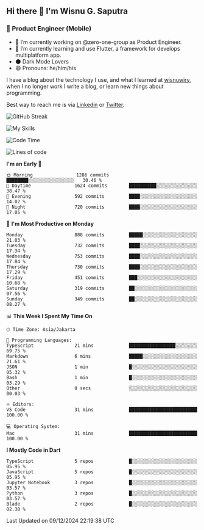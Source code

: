 ## Hi there 👋 I'm Wisnu G. Saputra

### :mobile_phone_off: Product Engineer (Mobile)

- 🔭 I’m currently working on @zero-one-group as Product Engineer.
- 🌱 I’m currently learning and use Flutter, a framework for develops multiplatform app.
- 🌑 Dark Mode Lovers
- 😄 Pronouns: he/him/his

I have a blog about the technology I use, and what I learned at [wisnuwiry](https://wisnuwiry.space/), when I no longer work I write a blog, or learn new things about programming.

Best way to reach me is via [Linkedin](https://www.linkedin.com/in/wisnu-saputra/) or [Twitter](https://twitter.com/wisnuwiry).

![GitHub Streak](https://streak-stats.demolab.com?user=wisnuwiry&theme=dark&hide_border=true)

![My Skills](https://skillicons.dev/icons?i=dart,flutter,kotlin,swift,go,js,css,neovim,git,linux&perline=5)

<!--START_SECTION:waka-->
![Code Time](http://img.shields.io/badge/Code%20Time-1%2C581%20hrs%2027%20mins-blue)

![Lines of code](https://img.shields.io/badge/From%20Hello%20World%20I%27ve%20Written-6.0%20million%20lines%20of%20code-blue)

**I'm an Early 🐤** 

```text
🌞 Morning                1286 commits        ████████░░░░░░░░░░░░░░░░░   30.46 % 
🌆 Daytime                1624 commits        ██████████░░░░░░░░░░░░░░░   38.47 % 
🌃 Evening                592 commits         ████░░░░░░░░░░░░░░░░░░░░░   14.02 % 
🌙 Night                  720 commits         ████░░░░░░░░░░░░░░░░░░░░░   17.05 % 
```
📅 **I'm Most Productive on Monday** 

```text
Monday                   888 commits         █████░░░░░░░░░░░░░░░░░░░░   21.03 % 
Tuesday                  732 commits         ████░░░░░░░░░░░░░░░░░░░░░   17.34 % 
Wednesday                753 commits         ████░░░░░░░░░░░░░░░░░░░░░   17.84 % 
Thursday                 730 commits         ████░░░░░░░░░░░░░░░░░░░░░   17.29 % 
Friday                   451 commits         ███░░░░░░░░░░░░░░░░░░░░░░   10.68 % 
Saturday                 319 commits         ██░░░░░░░░░░░░░░░░░░░░░░░   07.56 % 
Sunday                   349 commits         ██░░░░░░░░░░░░░░░░░░░░░░░   08.27 % 
```


📊 **This Week I Spent My Time On** 

```text
🕑︎ Time Zone: Asia/Jakarta

💬 Programming Languages: 
TypeScript               21 mins             █████████████████░░░░░░░░   69.75 % 
Markdown                 6 mins              █████░░░░░░░░░░░░░░░░░░░░   21.61 % 
JSON                     1 min               █░░░░░░░░░░░░░░░░░░░░░░░░   05.32 % 
Bash                     1 min               █░░░░░░░░░░░░░░░░░░░░░░░░   03.29 % 
Other                    0 secs              ░░░░░░░░░░░░░░░░░░░░░░░░░   00.03 % 

🔥 Editors: 
VS Code                  31 mins             █████████████████████████   100.00 % 

💻 Operating System: 
Mac                      31 mins             █████████████████████████   100.00 % 
```

**I Mostly Code in Dart** 

```text
TypeScript               5 repos             █░░░░░░░░░░░░░░░░░░░░░░░░   05.95 % 
JavaScript               5 repos             █░░░░░░░░░░░░░░░░░░░░░░░░   05.95 % 
Jupyter Notebook         3 repos             █░░░░░░░░░░░░░░░░░░░░░░░░   03.57 % 
Python                   3 repos             █░░░░░░░░░░░░░░░░░░░░░░░░   03.57 % 
Blade                    2 repos             █░░░░░░░░░░░░░░░░░░░░░░░░   02.38 % 
```




 Last Updated on 09/12/2024 22:19:38 UTC
<!--END_SECTION:waka-->
